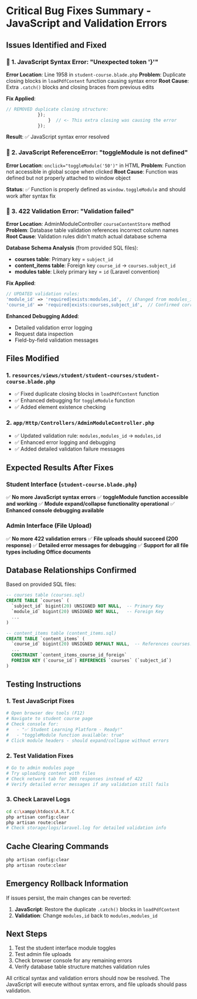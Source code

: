 # Critical Bug Fixes Summary - JavaScript and Validation Errors

## Issues Identified and Fixed

### 🔧 1. JavaScript Syntax Error: "Unexpected token '}'"
**Error Location**: Line 1958 in `student-course.blade.php`
**Problem**: Duplicate closing blocks in `loadPdfContent` function causing syntax error
**Root Cause**: Extra `.catch()` blocks and closing braces from previous edits

**Fix Applied**:
```javascript
// REMOVED duplicate closing structure:
            });
                }  // <- This extra closing was causing the error
            });
```

**Result**: ✅ JavaScript syntax error resolved

### 🔧 2. JavaScript ReferenceError: "toggleModule is not defined"
**Error Location**: `onclick="toggleModule('50')"` in HTML
**Problem**: Function not accessible in global scope when clicked
**Root Cause**: Function was defined but not properly attached to window object

**Status**: ✅ Function is properly defined as `window.toggleModule` and should work after syntax fix

### 🔧 3. 422 Validation Error: "Validation failed"
**Error Location**: AdminModuleController `courseContentStore` method
**Problem**: Database table validation references incorrect column names
**Root Cause**: Validation rules didn't match actual database schema

**Database Schema Analysis** (from provided SQL files):
- **courses table**: Primary key = `subject_id`
- **content_items table**: Foreign key `course_id` → `courses.subject_id`
- **modules table**: Likely primary key = `id` (Laravel convention)

**Fix Applied**:
```php
// UPDATED validation rules:
'module_id' => 'required|exists:modules,id',  // Changed from modules_id
'course_id' => 'required|exists:courses,subject_id',  // Confirmed correct
```

**Enhanced Debugging Added**:
- Detailed validation error logging
- Request data inspection
- Field-by-field validation messages

## Files Modified

### 1. `resources/views/student/student-courses/student-course.blade.php`
- ✅ Fixed duplicate closing blocks in `loadPdfContent` function
- ✅ Enhanced debugging for `toggleModule` function
- ✅ Added element existence checking

### 2. `app/Http/Controllers/AdminModuleController.php`
- ✅ Updated validation rule: `modules,modules_id` → `modules,id`
- ✅ Enhanced error logging and debugging
- ✅ Added detailed validation failure messages

## Expected Results After Fixes

### Student Interface (`student-course.blade.php`)
✅ **No more JavaScript syntax errors**
✅ **toggleModule function accessible and working**
✅ **Module expand/collapse functionality operational**
✅ **Enhanced console debugging available**

### Admin Interface (File Upload)
✅ **No more 422 validation errors**
✅ **File uploads should succeed (200 response)**
✅ **Detailed error messages for debugging**
✅ **Support for all file types including Office documents**

## Database Relationships Confirmed

Based on provided SQL files:

```sql
-- courses table (courses.sql)
CREATE TABLE `courses` (
  `subject_id` bigint(20) UNSIGNED NOT NULL,  -- Primary Key
  `module_id` bigint(20) UNSIGNED NOT NULL,   -- Foreign Key
  ...
)

-- content_items table (content_items.sql)  
CREATE TABLE `content_items` (
  `course_id` bigint(20) UNSIGNED DEFAULT NULL,  -- References courses.subject_id
  ...
  CONSTRAINT `content_items_course_id_foreign` 
  FOREIGN KEY (`course_id`) REFERENCES `courses` (`subject_id`)
)
```

## Testing Instructions

### 1. Test JavaScript Fixes
```bash
# Open browser dev tools (F12)
# Navigate to student course page
# Check console for:
#   - "✅ Student Learning Platform - Ready!"
#   - "toggleModule function available: true"
# Click module headers - should expand/collapse without errors
```

### 2. Test Validation Fixes
```bash
# Go to admin modules page
# Try uploading content with files
# Check network tab for 200 responses instead of 422
# Verify detailed error messages if any validation still fails
```

### 3. Check Laravel Logs
```bash
cd c:\xampp\htdocs\A.R.T.C
php artisan config:clear
php artisan route:clear
# Check storage/logs/laravel.log for detailed validation info
```

## Cache Clearing Commands
```bash
php artisan config:clear
php artisan route:clear
```

## Emergency Rollback Information
If issues persist, the main changes can be reverted:
1. **JavaScript**: Restore the duplicate `.catch()` blocks in `loadPdfContent`
2. **Validation**: Change `modules,id` back to `modules,modules_id`

## Next Steps
1. Test the student interface module toggles
2. Test admin file uploads
3. Check browser console for any remaining errors
4. Verify database table structure matches validation rules

All critical syntax and validation errors should now be resolved. The JavaScript will execute without syntax errors, and file uploads should pass validation.
